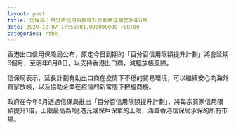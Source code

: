```yaml
---
layout: post
title: 信保局：百分百信用限額提升計劃將延期至明年6月
date: 2020-12-07 17:58:01.000000000 +08:00
categories: rthk
---
```


香港出口信用保險局公布，原定今日到期的「百分百信用限額提升計劃」將會延期6個月，至明年6月8日，以支持香港出口商，減輕放帳風險。

信保局表示，延長計劃有助出口商在疫情下不穩的貿易環境，可以繼續安心向海外買家放帳，以及協助企業在疫情的新常態下把握商機。

政府在今年6月透過信保局推出「百分百信用限額提升計劃」，將每宗買家信用限額提升1倍，上限最高為1億港元或保戶保單的上限，涵蓋香港信保局承保的所有市場。
